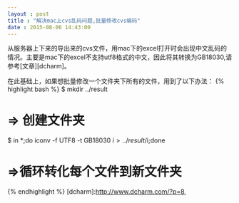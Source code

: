 ```yaml
---
layout : post
title : "解决mac上cvs乱码问题,批量修改cvs编码"
date : 2015-08-06 14:43:00
---
```

从服务器上下来的导出来的cvs文件，用mac下的excel打开时会出现中文乱码的情况。主要是mac下的excel不支持utf8格式的中文，因此将其转换为GB18030,请参考[文章][dcharm]。

在此基础上，如果想批量修改一个文件夹下所有的文件，用到了以下办法：
{% highlight bash %}
$ mkdir ../result
# => 创建文件夹
$ in *;do iconv -f UTF8 -t GB18030 $i > ../result/$i;done
# =>循环转化每个文件到新文件夹
{% endhighlight %}
[dcharm]:http://www.dcharm.com/?p=8, 


